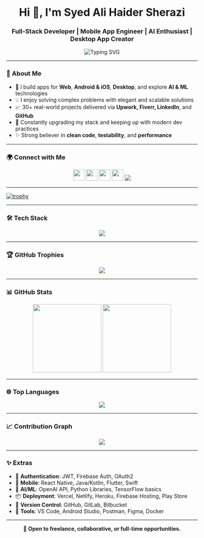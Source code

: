 <h1 align="center">Hi 👋, I'm Syed Ali Haider Sherazi</h1>
<h3 align="center">Full-Stack Developer | Mobile App Engineer | AI Enthusiast | Desktop App Creator</h3>

<p align="center">
  <img src="https://readme-typing-svg.demolab.com?font=Fira+Code&size=22&pause=1000&color=00C4FF&center=true&vCenter=true&width=600&lines=Web+%7C+Mobile+%7C+AI+%7C+Desktop+App+Developer;Building+Scalable+and+Smart+Solutions;Always+Learning+%7C+Clean+Code+Advocate" alt="Typing SVG" />
</p>

---

### 🚀 About Me

- 🧠 I build apps for **Web**, **Android & iOS**, **Desktop**, and explore **AI & ML** technologies
- 💡 I enjoy solving complex problems with elegant and scalable solutions
- 📈 30+ real-world projects delivered via **Upwork, Fiverr, LinkedIn**, and **GitHub**
- 🔄 Constantly upgrading my stack and keeping up with modern dev practices
- ✨ Strong believer in **clean code**, **testability**, and **performance**

---

### 🌍 Connect with Me

<p align="center">
  <a href="mailto:syedalisherazi55@gmail.com"><img src="https://skillicons.dev/icons?i=gmail" height="30" /></a>
  <a href="https://www.linkedin.com/in/salisherazi/" target="_blank"><img src="https://skillicons.dev/icons?i=linkedin" height="30" /></a>
  <a href="https://x.com/not_ur_ali" target="_blank"><img src="https://skillicons.dev/icons?i=twitter" height="30" /></a>
  <a href="https://stackoverflow.com/users/23283735/ali-sherazi" target="_blank"><img src="https://skillicons.dev/icons?i=stackoverflow" height="30" /></a>
  <a href="https://wa.me/923240053583" target="_blank"><img src="https://img.shields.io/badge/WhatsApp-25D366?style=for-the-badge&logo=whatsapp&logoColor=white" /></a>
</p>

---

[![trophy](https://github-profile-trophy.vercel.app/?username=ryo-ma)](https://github.com/ryo-ma/github-profile-trophy)

---
### 🛠 Tech Stack

<p align="center">
  <img src="https://skillicons.dev/icons?i=js,ts,react,flutter,java,py,androidstudio,kotlin,swift,nodejs,express,mongodb,firebase,postgres,sqlite,figma,vscode,postman,docker,github,git" />
</p>

---

### 🏆 GitHub Trophies

<p align="center">
  <img src="https://github-profile-trophy.vercel.app/?username=ali-haider-sherazi&theme=flat&title=Followers,Stars,Commits,Repositories,PullRequest,Issues,Reviews&margin-w=10&margin-h=10" />
</p>

---

### 📊 GitHub Stats

<p align="center">
  <img src="https://github-readme-stats.vercel.app/api?username=ali-haider-sherazi&show_icons=true&theme=default&count_private=true" height="180px"/>
  <img src="https://github-readme-streak-stats.herokuapp.com/?user=ali-haider-sherazi&theme=default" height="180px"/>
</p>

---

### 🌐 Top Languages

<p align="center">
  <img src="https://github-readme-stats.vercel.app/api/top-langs/?username=ali-haider-sherazi&layout=compact&theme=default" />
</p>

---

### 📈 Contribution Graph

<p align="center">
  <img src="https://github-readme-activity-graph.cyclic.app/graph?username=ali-haider-sherazi&theme=github-compact&hide_border=true" />
</p>

---

### ✨ Extras

- 🔐 **Authentication**: JWT, Firebase Auth, OAuth2
- 📲 **Mobile**: React Native, Java/Kotlin, Flutter, Swift
- 🧠 **AI/ML**: OpenAI API, Python Libraries, TensorFlow basics
- 📦 **Deployment**: Vercel, Netlify, Heroku, Firebase Hosting, Play Store
- 📂 **Version Control**: GitHub, GitLab, Bitbucket
- 🔧 **Tools**: VS Code, Android Studio, Postman, Figma, Docker

---

<p align="center">
  🔗 <b>Open to freelance, collaborative, or full-time opportunities.</b>
</p>

